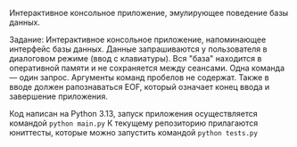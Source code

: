 Интерактивное консольное приложение, эмулирующее поведение базы данных.

Задание:
Интерактивное консольное приложение, напоминающее интерфейс базы
данных. Данные запрашиваются у пользователя в диалоговом режиме (ввод
с клавиатуры). Вся "база" находится в оперативной памяти и не
сохраняется между сеансами. Одна команда — один запрос. Аргументы
команд пробелов не содержат. Также в вводе должен рапознаваться EOF,
который означает конец ввода и завершение приложения.

Код написан на Python 3.13, запуск приложения осуществляется командой
`
python main.py
`
К текущему репозиторию прилагаются юниттесты, которые можно запустить командой `python tests.py`